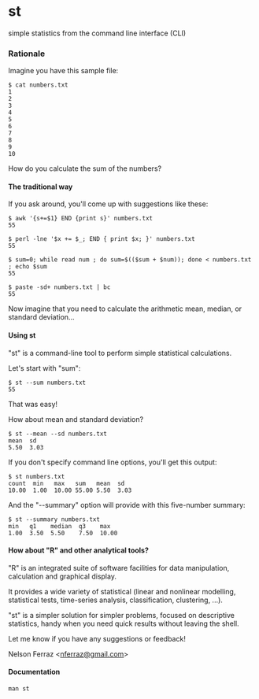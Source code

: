 st
==

simple statistics from the command line interface (CLI)

### Rationale

Imagine you have this sample file:

    $ cat numbers.txt
    1
    2
    3
    4
    5
    6
    7
    8
    9
    10

How do you calculate the sum of the numbers?

#### The traditional way

If you ask around, you'll come up with suggestions like these:

    $ awk '{s+=$1} END {print s}' numbers.txt
    55

    $ perl -lne '$x += $_; END { print $x; }' numbers.txt
    55

    $ sum=0; while read num ; do sum=$(($sum + $num)); done < numbers.txt ; echo $sum
    55

    $ paste -sd+ numbers.txt | bc
    55

Now imagine that you need to calculate the arithmetic mean, median,
or standard deviation...

#### Using st

"st" is a command-line tool to perform simple statistical calculations.

Let's start with "sum":

    $ st --sum numbers.txt
    55

That was easy!

How about mean and standard deviation?

    $ st --mean --sd numbers.txt
    mean  sd
    5.50  3.03

If you don't specify command line options, you'll get this output:

    $ st numbers.txt
    count  min   max   sum   mean  sd
    10.00  1.00  10.00 55.00 5.50  3.03

And the "--summary" option will provide with this five-number summary:

    $ st --summary numbers.txt
    min   q1    median  q3    max
    1.00  3.50  5.50    7.50  10.00

#### How about "R" and other analytical tools?

"R" is an integrated suite of software facilities for data manipulation,
calculation and graphical display.

It provides a wide variety of statistical (linear and nonlinear modelling,
statistical tests, time-series analysis, classification, clustering, ...).

"st" is a simpler solution for simpler problems, focused on descriptive
statistics, handy when you need quick results without leaving the shell.

Let me know if you have any suggestions or feedback!

Nelson Ferraz <<nferraz@gmail.com>>

#### Documentation

    man st
